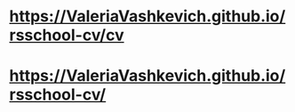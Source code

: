 # https://ValeriaVashkevich.github.io/rsschool-cv/cv
# https://ValeriaVashkevich.github.io/rsschool-cv/
